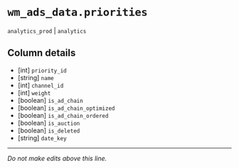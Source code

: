 # `wm_ads_data.priorities`
`analytics_prod` | `analytics`

## Column details
* [int]       `priority_id`
* [string]    `name`
* [int]       `channel_id`
* [int]       `weight`
* [boolean]   `is_ad_chain`
* [boolean]   `is_ad_chain_optimized`
* [boolean]   `is_ad_chain_ordered`
* [boolean]   `is_auction`
* [boolean]   `is_deleted`
* [string]    `date_key`

-------------------------------------------------------------------------------
*Do not make edits above this line.*
